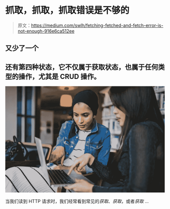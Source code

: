 # 抓取，抓取，抓取错误是不够的

> 原文：<https://medium.com/swlh/fetching-fetched-and-fetch-error-is-not-enough-916e6ca512ee>

## 又少了一个

## 还有第四种状态，它不仅属于获取状态，也属于任何类型的操作，尤其是 CRUD 操作。

[![](img/c220141fb91b7d74a204587eda97965a.png)](https://jsmanifest.com/fetching-fetched-fetch-error-is-not-enough/)

当我们读到 HTTP 请求时，我们经常看到常见的*获取*、*获取*，或者*获取* …
